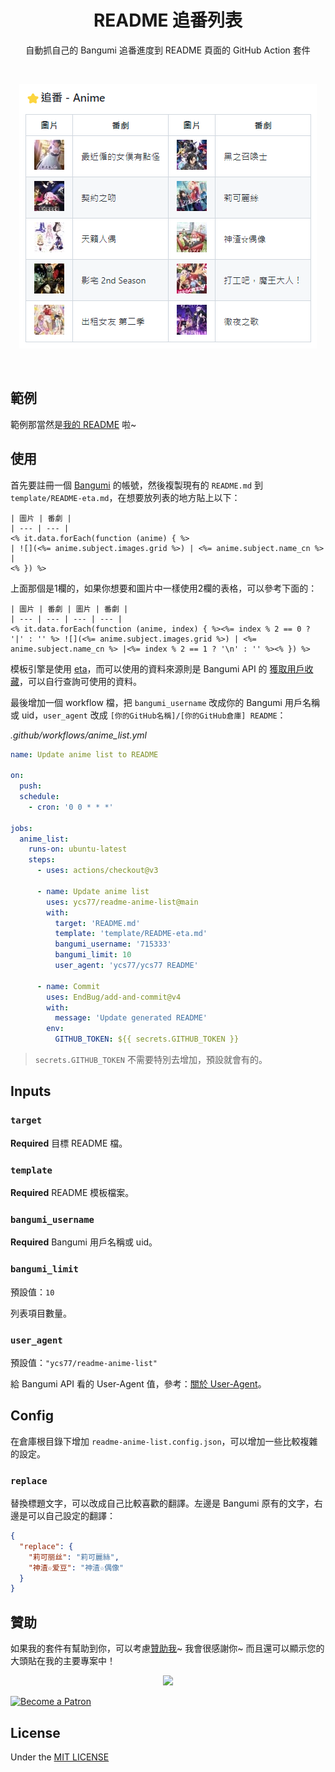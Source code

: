 <h1 align="center">README 追番列表</h1>
<p align="center">
自動抓自己的 Bangumi 追番進度到 README 頁面的 GitHub Action 套件
</p>
<br />
<p align="center">
<img src="screenshot.png">
</p>
<br />

## 範例

範例那當然是[我的 README](https://github.com/ycs77) 啦~

## 使用

首先要註冊一個 [Bangumi](http://bangumi.tv/) 的帳號，然後複製現有的 `README.md` 到 `template/README-eta.md`，在想要放列表的地方貼上以下：

```
| 圖片 | 番劇 |
| --- | --- |
<% it.data.forEach(function (anime) { %>
| ![](<%= anime.subject.images.grid %>) | <%= anime.subject.name_cn %> |
<% }) %>
```

上面那個是1欄的，如果你想要和圖片中一樣使用2欄的表格，可以參考下面的：

```
| 圖片 | 番劇 | 圖片 | 番劇 |
| --- | --- | --- | --- |
<% it.data.forEach(function (anime, index) { %><%= index % 2 == 0 ? '|' : '' %> ![](<%= anime.subject.images.grid %>) | <%= anime.subject.name_cn %> |<%= index % 2 == 1 ? '\n' : '' %><% }) %>
```

模板引擎是使用 [eta](https://github.com/eta-dev/eta)，而可以使用的資料來源則是 Bangumi API 的 [獲取用戶收藏](https://bangumi.github.io/api/#/%E6%94%B6%E8%97%8F/getUserCollectionsByUsername)，可以自行查詢可使用的資料。

最後增加一個 workflow 檔，把 `bangumi_username` 改成你的 Bangumi 用戶名稱或 uid，`user_agent` 改成 `[你的GitHub名稱]/[你的GitHub倉庫] README`：

*.github/workflows/anime_list.yml*
```yaml
name: Update anime list to README

on:
  push:
  schedule:
    - cron: '0 0 * * *'

jobs:
  anime_list:
    runs-on: ubuntu-latest
    steps:
      - uses: actions/checkout@v3

      - name: Update anime list
        uses: ycs77/readme-anime-list@main
        with:
          target: 'README.md'
          template: 'template/README-eta.md'
          bangumi_username: '715333'
          bangumi_limit: 10
          user_agent: 'ycs77/ycs77 README'

      - name: Commit
        uses: EndBug/add-and-commit@v4
        with:
          message: 'Update generated README'
        env:
          GITHUB_TOKEN: ${{ secrets.GITHUB_TOKEN }}
```

> `secrets.GITHUB_TOKEN` 不需要特別去增加，預設就會有的。

## Inputs

### `target`

**Required** 目標 README 檔。

### `template`

**Required** README 模板檔案。

### `bangumi_username`

**Required** Bangumi 用戶名稱或 uid。

### `bangumi_limit`

預設值：`10`

列表項目數量。

### `user_agent`

預設值：`"ycs77/readme-anime-list"`

給 Bangumi API 看的 User-Agent 值，參考：[關於 User-Agent](https://github.com/bangumi/api/blob/master/docs-raw/user%20agent.md)。

## Config

在倉庫根目錄下增加 `readme-anime-list.config.json`，可以增加一些比較複雜的設定。

### `replace`

替換標題文字，可以改成自己比較喜歡的翻譯。左邊是 Bangumi 原有的文字，右邊是可以自己設定的翻譯：

```json
{
  "replace": {
    "莉可丽丝": "莉可麗絲",
    "神渣☆爱豆": "神渣☆偶像"
  }
}
```

## 贊助

如果我的套件有幫助到你，可以考慮[贊助我](https://www.patreon.com/ycs77)~ 我會很感謝你~ 而且還可以顯示您的大頭貼在我的主要專案中！

<p align="center">
  <a href="https://www.patreon.com/ycs77">
    <img src="https://cdn.jsdelivr.net/gh/ycs77/static/sponsors.svg"/>
  </a>
</p>

<a href="https://www.patreon.com/ycs77">
  <img src="https://c5.patreon.com/external/logo/become_a_patron_button.png" alt="Become a Patron" />
</a>

## License
Under the [MIT LICENSE](LICENSE)
